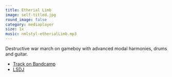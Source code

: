 ```yaml
---
title: Etherial Limb
image: self-titled.jpg
round_image: false
category: mediaplayer
size: 1x
music: nmlstyl-etherialLimb.mp3
---
```


Destructive war march on gameboy with advanced modal harmonies, drums and guitar.

- [Track on Bandcamp](https://nmlstyl.bandcamp.com/track/etherial-limb)
- [LSDJ](https://www.littlesounddj.com/)